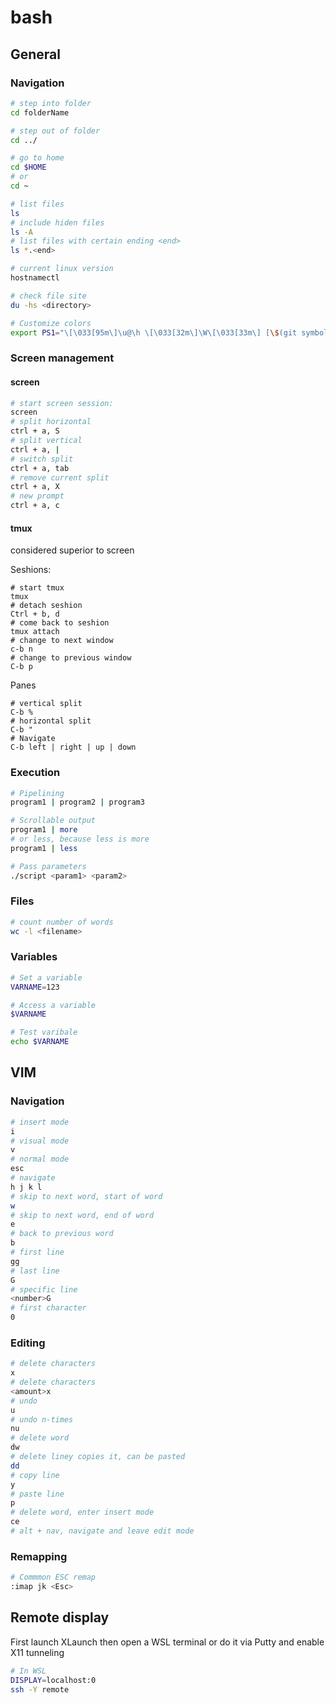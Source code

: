 # bash

## General

### Navigation

````bash
# step into folder
cd folderName

# step out of folder
cd ../

# go to home
cd $HOME 
# or
cd ~

# list files
ls
# include hiden files
ls -A
# list files with certain ending <end>
ls *.<end>

# current linux version
hostnamectl

# check file site
du -hs <directory>
````

```bash
# Customize colors
export PS1="\[\033[95m\]\u@\h \[\033[32m\]\W\[\033[33m\] [\$(git symbolic-ref --short HEAD 2>/dev/null)]\[\033[00m\]\$ "
```

### Screen management

#### screen

````bash
# start screen session:
screen
# split horizontal
ctrl + a, S
# split vertical 
ctrl + a, |
# switch split
ctrl + a, tab
# remove current split
ctrl + a, X
# new prompt 
ctrl + a, c
````

#### tmux

considered superior to screen

Seshions:

````{bash}
# start tmux
tmux
# detach seshion
Ctrl + b, d
# come back to seshion
tmux attach
# change to next window
c-b n
# change to previous window 
C-b p
````

Panes

```{bash}
# vertical split
C-b %
# horizontal split 
C-b "
# Navigate 
C-b left | right | up | down
```



### Execution

````bash
# Pipelining
program1 | program2 | program3

# Scrollable output
program1 | more
# or less, because less is more
program1 | less

# Pass parameters
./script <param1> <param2>
````



### Files

````bash
# count number of words
wc -l <filename>
````



### Variables

````bash
# Set a variable
VARNAME=123

# Access a variable
$VARNAME

# Test varibale
echo $VARNAME
````



## VIM

### Navigation

````bash
# insert mode
i
# visual mode
v
# normal mode 
esc
# navigate
h j k l
# skip to next word, start of word
w
# skip to next word, end of word
e
# back to previous word
b
# first line
gg
# last line
G
# specific line
<number>G
# first character
0
````

### Editing

````bash
# delete characters
x
# delete characters
<amount>x
# undo
u
# undo n-times
nu
# delete word
dw
# delete liney copies it, can be pasted
dd
# copy line
y
# paste line
p
# delete word, enter insert mode
ce 
# alt + nav, navigate and leave edit mode

````

### Remapping

````bash
# Commmon ESC remap
:imap jk <Esc>

````

## Remote display

First launch XLaunch then open a WSL terminal or do it via Putty and enable X11 tunneling

````bash
# In WSL
DISPLAY=localhost:0
ssh -Y remote
````

